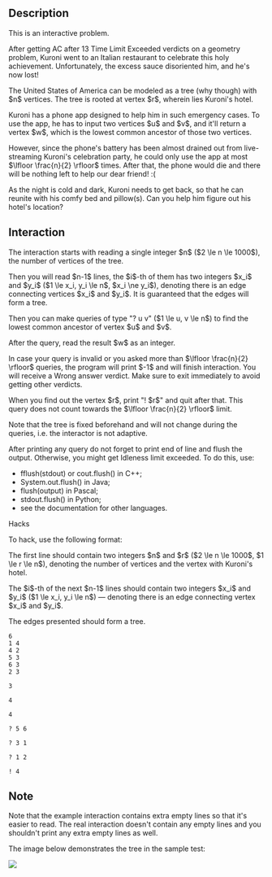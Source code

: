 ## Description

<div><p><span class="tex-font-style-bf">This is an interactive problem.</span></p><p>After getting AC after 13 Time Limit Exceeded verdicts on a geometry problem, Kuroni went to an Italian restaurant to celebrate this holy achievement. Unfortunately, the excess sauce disoriented him, and he's now lost!</p><p>The United States of America can be modeled as a tree (why though) with $n$ vertices. The tree is rooted at vertex $r$, wherein lies Kuroni's hotel.</p><p>Kuroni has a phone app designed to help him in such emergency cases. To use the app, he has to input two vertices $u$ and $v$, and it'll return a vertex $w$, which is the lowest common ancestor of those two vertices.</p><p>However, since the phone's battery has been almost drained out from live-streaming Kuroni's celebration party, he could only use the app at most $\lfloor \frac{n}{2} \rfloor$ times. After that, the phone would die and there will be nothing left to help our dear friend! :(</p><p>As the night is cold and dark, Kuroni needs to get back, so that he can reunite with his comfy bed and pillow(s). Can you help him figure out his hotel's location?</p></div><div><h2>Interaction</h2><p>The interaction starts with reading a single integer $n$ ($2 \le n \le 1000$), the number of vertices of the tree.</p><p>Then you will read $n-1$ lines, the $i$-th of them has two integers $x_i$ and $y_i$ ($1 \le x_i, y_i \le n$, $x_i \ne y_i$), denoting there is an edge connecting vertices $x_i$ and $y_i$. It is guaranteed that the edges will form a tree.</p><p>Then you can make queries of type "<span class="tex-font-style-tt">? u v</span>" ($1 \le u, v \le n$) to find the lowest common ancestor of vertex $u$ and $v$.</p><p>After the query, read the result $w$ as an integer.</p><p>In case your query is invalid or you asked more than $\lfloor \frac{n}{2} \rfloor$ queries, the program will print $-1$ and will finish interaction. You will receive a <span class="tex-font-style-bf">Wrong answer</span> verdict. Make sure to exit immediately to avoid getting other verdicts.</p><p>When you find out the vertex $r$, print "<span class="tex-font-style-tt">! $r$</span>" and quit after that. This query does not count towards the $\lfloor \frac{n}{2} \rfloor$ limit.</p><p>Note that the tree is fixed beforehand and will not change during the queries, i.e. the interactor is not adaptive.</p><p>After printing any query do not forget to print end of line and flush the output. Otherwise, you might get <span class="tex-font-style-tt">Idleness limit exceeded</span>. To do this, use:</p><ul><li> <span class="tex-font-style-tt">fflush(stdout)</span> or <span class="tex-font-style-tt">cout.flush()</span> in C++;</li><li> <span class="tex-font-style-tt">System.out.flush()</span> in Java;</li><li> <span class="tex-font-style-tt">flush(output)</span> in Pascal;</li><li> <span class="tex-font-style-tt">stdout.flush()</span> in Python;</li><li> see the documentation for other languages.</li></ul><p><span class="tex-font-style-bf">Hacks</span></p><p>To hack, use the following format:</p><p>The first line should contain two integers $n$ and $r$ ($2 \le n \le 1000$, $1 \le r \le n$), denoting the number of vertices and the vertex with Kuroni's hotel.</p><p>The $i$-th of the next $n-1$ lines should contain two integers $x_i$ and $y_i$ ($1 \le x_i, y_i \le n$)&nbsp;— denoting there is an edge connecting vertex $x_i$ and $y_i$.</p><p>The edges presented should form a tree.</p></div>





```input1
6
1 4
4 2
5 3
6 3
2 3

3

4

4
```




```output1
? 5 6

? 3 1

? 1 2

! 4
```



## Note

<p>Note that the example interaction contains extra empty lines so that it's easier to read. The real interaction doesn't contain any empty lines and you shouldn't print any extra empty lines as well.</p><p>The image below demonstrates the tree in the sample test:</p><p><img class="tex-graphics" src="file://cZITpNaQ.png" style="max-width: 100.0%;max-height: 100.0%;"></p>
